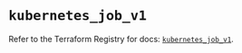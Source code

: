 # `kubernetes_job_v1`

Refer to the Terraform Registry for docs: [`kubernetes_job_v1`](https://registry.terraform.io/providers/hashicorp/kubernetes/2.35.0/docs/resources/job_v1).
